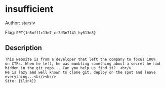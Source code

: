 # insufficient
Author: starsiv

Flag: `EPT{1n5uff1c13n7_cr3d3n7141_hy613n3}`
## Description
```
This website is from a developer that left the company to focus 100% on CTFs. When he left, he was mumbling something about a secret he had hidden in the git repo... Can you help us find it?  <br/>
He is lazy and well known to clone git, deploy on the spot and leave everything...<br/><br/>
Site: {{link}}
```

